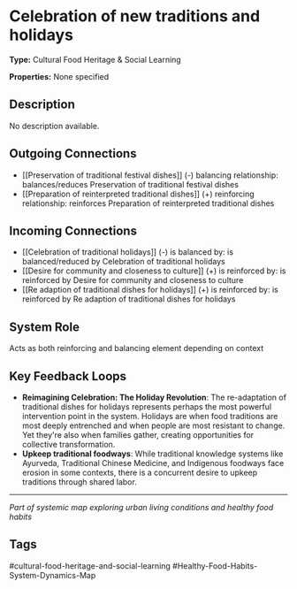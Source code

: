 # Celebration of new traditions and holidays

**Type:** Cultural Food Heritage & Social Learning

**Properties:** None specified

## Description
No description available.

## Outgoing Connections
- [[Preservation of traditional festival dishes]] (-) balancing relationship: balances/reduces Preservation of traditional festival dishes
- [[Preparation of reinterpreted traditional dishes]] (+) reinforcing relationship: reinforces Preparation of reinterpreted traditional dishes

## Incoming Connections
- [[Celebration of traditional holidays]] (-) is balanced by: is balanced/reduced by Celebration of traditional holidays
- [[Desire for community and closeness to culture]] (+) is reinforced by: is reinforced by Desire for community and closeness to culture
- [[Re adaption of traditional dishes for holidays]] (+) is reinforced by: is reinforced by Re adaption of traditional dishes for holidays

## System Role
Acts as both reinforcing and balancing element depending on context

## Key Feedback Loops
- **Reimagining Celebration: The Holiday Revolution**: The re-adaptation of traditional dishes for holidays represents perhaps the most powerful intervention point in the system. Holidays are when food traditions are most deeply entrenched and when people are most resistant to change. Yet they're also when families gather, creating opportunities for collective transformation.
- **Upkeep traditional foodways**: While traditional knowledge systems like Ayurveda, Traditional Chinese Medicine, and Indigenous foodways face erosion in some contexts, there is a concurrent desire to upkeep traditions through shared labor.

---
*Part of systemic map exploring urban living conditions and healthy food habits*

## Tags
#cultural-food-heritage-and-social-learning #Healthy-Food-Habits-System-Dynamics-Map
